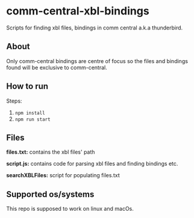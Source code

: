 # comm-central-xbl-bindings
Scripts for finding xbl files, bindings in comm central a.k.a thunderbird.

## About
Only comm-central bindings are centre of focus so the files and bindings found will be exclusive to comm-central.

## How to run

Steps:

1. `npm install`
2. `npm run start`

## Files

**files.txt:** contains the xbl files' path

**script.js:** contains code for parsing xbl files and finding bindings etc.

**searchXBLFiles:** script for populating files.txt

## Supported os/systems

This repo is supposed to work on linux and macOs.